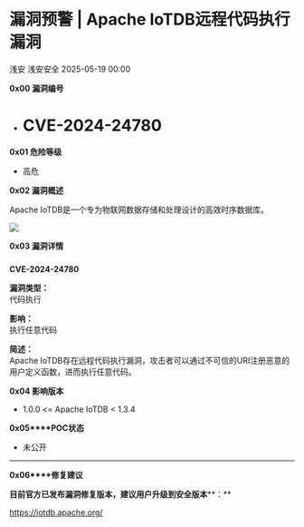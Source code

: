 #  漏洞预警 | Apache IoTDB远程代码执行漏洞   
浅安  浅安安全   2025-05-19 00:00  
  
**0x00 漏洞编号**  
- # CVE-2024-24780  
  
**0x01 危险等级**  
- 高危  
  
**0x02 漏洞概述**  
  
Apache IoTDB是一个专为物联网数据存储和处理设计的高效时序数据库。  
  
![](https://mmbiz.qpic.cn/sz_mmbiz_png/7stTqD182SVwWibtHtFlZ66q8fNxV24O0qLWbNkFjxjZ4mGp3yqJB1mbwibkKYJr1dHwyv80wzFr2ib7gMb29dlvw/640?wx_fmt=png&from=appmsg "")  
  
**0x03 漏洞详情**  
###   
  
**CVE-2024-24780**  
  
**漏洞类型：**  
代码执行  
  
**影响：**  
执行任意代码  
  
  
  
**简述：**  
Apache IoTDB存在远程代码执行漏洞，攻击者可以通过不可信的URI注册恶意的用户定义函数，进而执行任意代码。  
  
**0x04 影响版本**  
- 1.0.0 <= Apache IoTDB < 1.3.4  
  
**0x05****POC状态**  
- 未公开  
  
****  
**0x06****修复建议**  
  
**目前官方已发布漏洞修复版本，建议用户升级到安全版本****：**  
  
https://iotdb.apache.org/  
  
  
  
